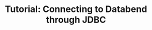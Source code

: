 ---
title: 'Tutorial: Connecting to Databend through JDBC'
sidebar_label: 'Tutorial-1: Connecting to Databend'
---